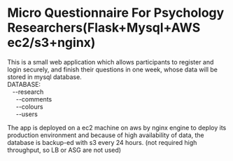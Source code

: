 <h1><b>Micro Questionnaire For Psychology Researchers(Flask+Mysql+AWS ec2/s3+nginx)</b></h1>

This is a small web application which allows participants to register and login securely, and finish their questions in one week, whose data will be stored in mysql database. <br>
DATABASE:<br>
 &nbsp;&nbsp; --research<br>
&nbsp;&nbsp;&nbsp;&nbsp;    --comments<br>
 &nbsp;&nbsp;&nbsp;&nbsp;   --colours<br>
 &nbsp;&nbsp;&nbsp;&nbsp;   --users<br>

The app is deployed on a ec2 machine on aws by nginx engine to deploy its production environment and because of high availability of data, the database is backup-ed with s3 every 24 hours. (not required high throughput, so LB or ASG are not used)
